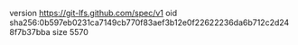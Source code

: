 version https://git-lfs.github.com/spec/v1
oid sha256:0b597eb0231ca7149cb770f83aef3b12e0f22622236da6b712c2d248f7b37bba
size 5570
